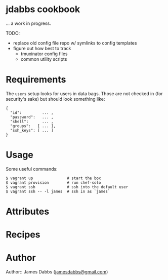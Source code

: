 # jdabbs cookbook

... a work in progress.

TODO:
* replace old config file repo w/ symlinks to config templates
* figure out how best to track
  * tmuxinator config files
  * common utility scripts

# Requirements

The `users` setup looks for users in data bags. Those are not checked in (for security's sake)
but should look something like:

```
{
  "id":         ... ,
  "password":   ... ,
  "shell":      ... ,
  "groups":   [ ... ],
  "ssh_keys": [ ... ]
}
```

# Usage

Some useful commands:

```
$ vagrant up               # start the box
$ vagrant provision        # run chef-solo
$ vagrant ssh              # ssh into the default user
$ vagrant ssh -- -l james  # ssh in as `james`
```

# Attributes

# Recipes

# Author

Author:: James Dabbs (jamesdabbs@gmail.com)
